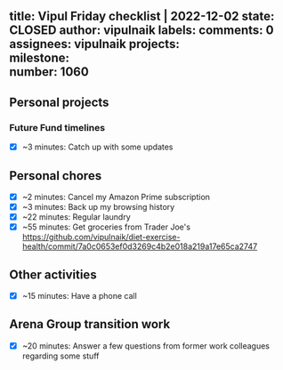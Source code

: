 title:	Vipul Friday checklist | 2022-12-02
state:	CLOSED
author:	vipulnaik
labels:	
comments:	0
assignees:	vipulnaik
projects:	
milestone:	
number:	1060
--
## Personal projects

### Future Fund timelines

- [x] ~3 minutes: Catch up with some updates

## Personal chores

- [x] ~2 minutes: Cancel my Amazon Prime subscription
- [x] ~3 minutes: Back up my browsing history
- [x] ~22 minutes: Regular laundry
- [x] ~55 minutes: Get groceries from Trader Joe's https://github.com/vipulnaik/diet-exercise-health/commit/7a0c0653ef0d3269c4b2e018a219a17e65ca2747

## Other activities

- [x] ~15 minutes: Have a phone call

## Arena Group transition work

- [x] ~20 minutes: Answer a few questions from former work colleagues regarding some stuff

